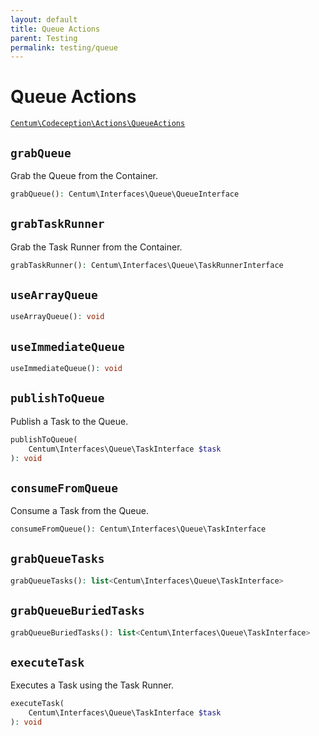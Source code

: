 ```yaml
---
layout: default
title: Queue Actions
parent: Testing
permalink: testing/queue
---
```




# Queue Actions

[`Centum\Codeception\Actions\QueueActions`](https://github.com/SidRoberts/centum/blob/main/src/Codeception/Actions/QueueActions.php)



## `grabQueue`

Grab the Queue from the Container.

```php
grabQueue(): Centum\Interfaces\Queue\QueueInterface
```



## `grabTaskRunner`

Grab the Task Runner from the Container.

```php
grabTaskRunner(): Centum\Interfaces\Queue\TaskRunnerInterface
```



## `useArrayQueue`

```php
useArrayQueue(): void
```



## `useImmediateQueue`

```php
useImmediateQueue(): void
```



## `publishToQueue`

Publish a Task to the Queue.

```php
publishToQueue(
    Centum\Interfaces\Queue\TaskInterface $task
): void
```



## `consumeFromQueue`

Consume a Task from the Queue.

```php
consumeFromQueue(): Centum\Interfaces\Queue\TaskInterface
```



## `grabQueueTasks`

```php
grabQueueTasks(): list<Centum\Interfaces\Queue\TaskInterface>
```



## `grabQueueBuriedTasks`

```php
grabQueueBuriedTasks(): list<Centum\Interfaces\Queue\TaskInterface>
```



## `executeTask`

Executes a Task using the Task Runner.

```php
executeTask(
    Centum\Interfaces\Queue\TaskInterface $task
): void
```
